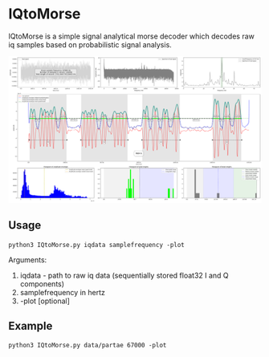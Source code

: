 # IQtoMorse

IQtoMorse is a simple signal analytical morse decoder which decodes raw iq samples based on probabilistic signal analysis.

![IQtoMorse.png](https://github.com/eikeviehmann/IQtoMorse/blob/main/IQtoMorse.png?raw=true)

## Usage
```
python3 IQtoMorse.py iqdata samplefrequency -plot
```
Arguments:
1. iqdata - path to raw iq data (sequentially stored float32 I and Q components) 
2. samplefrequency in hertz
3. -plot [optional]

## Example
```
python3 IQtoMorse.py data/partae 67000 -plot
```

